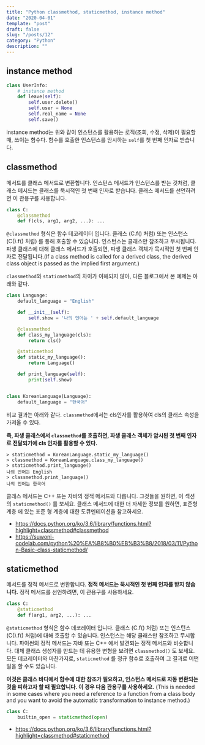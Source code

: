 ```yaml
---
title: "Python classmethod, staticmethod, instance method"
date: "2020-04-01"
template: "post"
draft: false
slug: "/posts/12"
category: "Python"
description: ""
---
```


## instance method

```python
class UserInfo:
    # instance method
    def leave(self):
        self.user.delete()
        self.user = None
        self.real_name = None
        self.save()
```

instance method는 위와 같이 인스턴스를 활용하는 로직(조회, 수정, 삭제)이 필요할 때, 쓰이는 함수다.
함수를 호출한 인스턴스를 암시하는 `self`를 첫 번째 인자로 받습니다.

## classmethod

메서드를 클래스 메서드로 변환합니다. 인스턴스 메서드가 인스턴스를 받는 것처럼, 클래스 메서드는 클래스를 묵시적인 첫 번째 인자로 받습니다. 클래스 메서드를 선언하려면 이 관용구를 사용합니다.

```python
class C:
    @classmethod
    def f(cls, arg1, arg2, ...): ...
```

`@classmethod` 형식은 함수 데코레이터 입니다. 클래스 (C.f() 처럼) 또는 인스턴스 (C().f() 처럼) 를 통해 호출할 수 있습니다. 인스턴스는 클래스만 참조하고 무시됩니다. 파생 클래스에 대해 클래스 메서드가 호출되면, 파생 클래스 객체가 묵시적인 첫 번째 인자로 전달됩니다.(If a class method is called for a derived class, the derived class object is passed as the implied first argument.)

`classmethod`와 `staticmethod`의 차이가 이해되지 않아, 다른 블로그에서 본 예제는 아래와 같다.

```python
class Language:
    default_language = "English"

    def __init__(self):
        self.show = '나의 언어는 ' + self.default_language

    @classmethod
    def class_my_language(cls):
        return cls()

    @staticmethod
    def static_my_language():
        return Language()

    def print_language(self):
        print(self.show)


class KoreanLanguage(Language):
    default_language = "한국어"
```

비교 결과는 아래와 같다. `classmethod`에서는 cls인자를 활용하여 cls의 클래스 속성을 가져올 수 있다.

__즉, 파생 클래스에서 `classmethod`를 호출하면, 파생 클래스 객체가 암시된 첫 번째 인자로 전달되기에 cls 인자를 활용할 수 있다.__

```shell
> staticmethod = KoreanLanguage.static_my_language()
> classmethod = KoreanLanguage.class_my_language()
> staticmethod.print_language()
나의 언어는 English
> classmethod.print_language()
나의 언어는 한국어
```

클래스 메서드는 C++ 또는 자바의 정적 메서드와 다릅니다. 그것들을 원하면, 이 섹션의 `staticmethod()` 를 보세요. 클래스 메서드에 대한 더 자세한 정보를 원하면, 표준형 계층 에 있는 표준 형 계층에 대한 도큐멘테이션을 참고하세요.

- https://docs.python.org/ko/3.6/library/functions.html?highlight=classmethod#classmethod
- https://suwoni-codelab.com/python%20%EA%B8%B0%EB%B3%B8/2018/03/11/Python-Basic-class-staticmethod/

## staticmethod

메서드를 정적 메서드로 변환합니다. __정적 메서드는 묵시적인 첫 번째 인자를 받지 않습니다.__ 정적 메서드를 선언하려면, 이 관용구를 사용하세요.

```python
class C:
    @staticmethod
    def f(arg1, arg2, ...): ...
```

`@staticmethod` 형식은 함수 데코레이터 입니다. 클래스 (C.f() 처럼) 또는 인스턴스 (C().f() 처럼)에 대해 호출할 수 있습니다. 인스턴스는 해당 클래스만 참조하고 무시합니다. 파이썬의 정적 메서드는 자바 또는 C++ 에서 발견되는 정적 메서드와 비슷합니다. 대체 클래스 생성자를 만드는 데 유용한 변형을 보려면 `classmethod()` 도 보세요. 모든 데코레이터와 마찬가지로, `staticmethod` 를 정규 함수로 호출하여 그 결과로 어떤 일을 할 수도 있습니다.

__이것은 클래스 바디에서 함수에 대한 참조가 필요하고, 인스턴스 메서드로 자동 변환되는 것을 피하고자 할 때 필요합니다. 이 경우 다음 관용구를 사용하세요.__
(This is needed in some cases where you need a reference to a function from a class body and you want to avoid the automatic transformation to instance method.)

```python
class C:
    builtin_open = staticmethod(open)
```

- https://docs.python.org/ko/3.6/library/functions.html?highlight=classmethod#staticmethod

